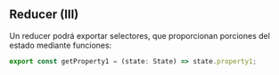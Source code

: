 ## Reducer (III)

Un reducer podrá exportar selectores, que proporcionan porciones del estado mediante funciones:

```ts
export const getProperty1 = (state: State) => state.property1;
```

